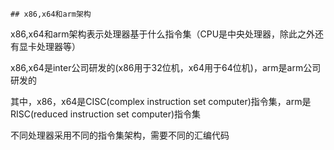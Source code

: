 	## x86,x64和arm架构

x86,x64和arm架构表示处理器基于什么指令集（CPU是中央处理器，除此之外还有显卡处理器等）

x86,x64是inter公司研发的(x86用于32位机，x64用于64位机)，arm是arm公司研发的

其中，x86，x64是CISC(complex instruction set computer)指令集，arm是RISC(reduced instruction set computer)指令集

不同处理器采用不同的指令集架构，需要不同的汇编代码
